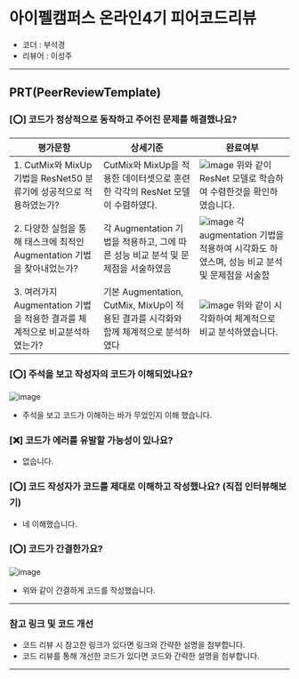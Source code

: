 # 아이펠캠퍼스 온라인4기 피어코드리뷰

- 코더 : 부석경
- 리뷰어 : 이성주

---------------------------------------------
## **PRT(PeerReviewTemplate)**

### **[⭕] 코드가 정상적으로 동작하고 주어진 문제를 해결했나요?**
|평가문항|상세기준|완료여부|
|-------|---------|--------|
| 1. CutMix와 MixUp 기법을 ResNet50 분류기에 성공적으로 적용하였는가? |CutMix와 MixUp을 적용한 데이터셋으로 훈련한 각각의 ResNet 모델이 수렴하였다.| ![image](https://github.com/JeJuBOO/Aiffel_Nodes/assets/29011595/ac051af2-1ea0-4e74-8fd8-e2b6fed68246) 위와 같이 ResNet 모델로 학습하여 수렴한것을 확인하였습니다.|
| 2. 다양한 실험을 통해 태스크에 최적인 Augmentation 기법을 찾아내었는가? | 각 Augmentation 기법을 적용하고, 그에 따른 성능 비교 분석 및 문제점을 서술하였음| ![image](https://github.com/JeJuBOO/Aiffel_Nodes/assets/29011595/3d0818c0-c327-402a-95df-d1432fdb2de5) 각 augmentation 기법을 적용하여 시각화도 하였스며, 성능 비교 분석 및 문제점을 서술함|
| 3. 여러가지 Augmentation 기법을 적용한 결과를 체계적으로 비교분석하였는가? | 기본 Augmentation, CutMix, MixUp이 적용된 결과를 시각화와 함께 체계적으로 분석하였다 | ![image](https://github.com/JeJuBOO/Aiffel_Nodes/assets/29011595/16377d29-7f68-4d91-83f6-3713480847ad) 위와 같이 시각화하여 체계적으로 비교 분석하였습니다.|


### **[⭕] 주석을 보고 작성자의 코드가 이해되었나요?**
![image](https://github.com/JeJuBOO/Aiffel_Nodes/assets/29011595/46dd4f75-e030-4289-8db9-fe9f97f68d10)
 - 주석을 보고 코드가 이해하는 바가 무었인지 이해 했습니다.

### **[❌] 코드가 에러를 유발할 가능성이 있나요?**
 - 없습니다.
### **[⭕] 코드 작성자가 코드를 제대로 이해하고 작성했나요?** (직접 인터뷰해보기)
 - 네 이해했습니다.
### **[⭕] 코드가 간결한가요?**
![image](https://github.com/JeJuBOO/Aiffel_Nodes/assets/29011595/52620372-2b90-425a-84cb-4475b037e74d)
- 위와 같이 간결하게 코드를 작성했습니다.
----------------------------------------------
### **참고 링크 및 코드 개선**
* 코드 리뷰 시 참고한 링크가 있다면 링크와 간략한 설명을 첨부합니다.
* 코드 리뷰를 통해 개선한 코드가 있다면 코드와 간략한 설명을 첨부합니다.

----------------------------------------------
